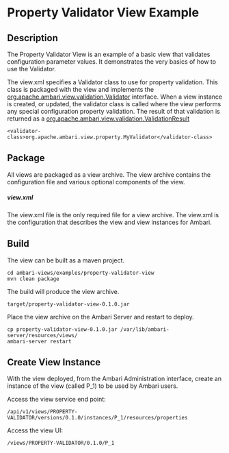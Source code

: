 <!---
Licensed to the Apache Software Foundation (ASF) under one or more
contributor license agreements.  See the NOTICE file distributed with
this work for additional information regarding copyright ownership.
The ASF licenses this file to You under the Apache License, Version 2.0
(the "License"); you may not use this file except in compliance with
the License.  You may obtain a copy of the License at [http://www.apache.org/licenses/LICENSE-2.0](http://www.apache.org/licenses/LICENSE-2.0)

Unless required by applicable law or agreed to in writing, software
distributed under the License is distributed on an "AS IS" BASIS,
WITHOUT WARRANTIES OR CONDITIONS OF ANY KIND, either express or implied.
See the License for the specific language governing permissions and
limitations under the License.
-->

Property Validator View Example
======

Description
-----
The Property Validator View is an example of a basic view that validates configuration parameter values.
It demonstrates the very basics of how to use the Validator.

The view.xml specifies a Validator class to use for property validation. This class is packaged with the view
and implements the [org.apache.ambari.view.validation.Validator](https://github.com/apache/ambari/blob/trunk/ambari-views/src/main/java/org/apache/ambari/view/validation/Validator.java)
interface. When a view instance is created, or updated, the validator class is called where
the view performs any special configuration property validation. The result of that validation is returned as a
[org.apache.ambari.view.validation.ValidationResult](https://github.com/apache/ambari/blob/trunk/ambari-views/src/main/java/org/apache/ambari/view/validation/ValidationResult.java)

    <validator-class>org.apache.ambari.view.property.MyValidator</validator-class>

Package
-----
All views are packaged as a view archive. The view archive contains the configuration
file and various optional components of the view.

##### view.xml

The view.xml file is the only required file for a view archive.  The view.xml is the configuration that describes the view and view instances for Ambari.

Build
-----

The view can be built as a maven project.

    cd ambari-views/examples/property-validator-view
    mvn clean package

The build will produce the view archive.

    target/property-validator-view-0.1.0.jar

Place the view archive on the Ambari Server and restart to deploy.    

    cp property-validator-view-0.1.0.jar /var/lib/ambari-server/resources/views/
    ambari-server restart
    
Create View Instance
-----

With the view deployed, from the Ambari Administration interface,
create an instance of the view (called P_1) to be used by Ambari users.

Access the view service end point:

    /api/v1/views/PROPERTY-VALIDATOR/versions/0.1.0/instances/P_1/resources/properties

Access the view UI:

    /views/PROPERTY-VALIDATOR/0.1.0/P_1
